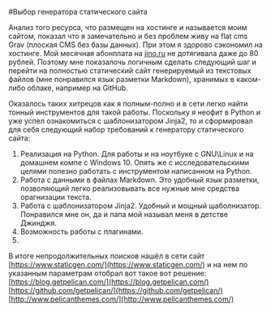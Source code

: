 #Выбор генератора статического сайта

Анализ того ресурса, что размещен на хостинге и называется моим сайтом, показал что я замечательно и без проблем живу на flat cms Grav (плоская CMS без базы данных). При этом я здорово сэкономил на хостинге. Мой месячная абонплата на [jino.ru](http://jino.ru)  не дотягивала даже до 80 рублей. Поэтому мне показалочь логичным сделать следующий шаг и перейти на полностью статический сайт генерируемый из текстовых файлов (мне понравился язык разметки Markdown), хранимых в каком-либо облаке, например на GitHub.

Оказалось таких хитрецов как я полным-полно и в сети легко найти тонный инструментов для такой работы. Поскольку я неофит в Python и уже успел ознакомиться с шаблонизатором Jinja2, то и сформировал для себя следующий набор требований к генератору статического сайта:

1. Реализация на Python. Для работы и на ноутбуке с GNU\Linux и на домашнем компе с Windows 10. Опять же с исследовательскими целями полезно работать с инструментом написанном на Python.
2. Работа с данными в файлах Markdown. Это удобный язык разметки, позволяющий легко реализовывать все нужные мне средства орагнизации текста.
3. Работа с шаблонизатором Jinja2. Удобный и мощный шаболнизатор. Понравился мне он, да и папа мой называл меня в детстве Джинджя.
4. Возможность работы с плагинами.
5.

В итоге непродолжительных поисков нашёл в сети сайт [https://www.staticgen.com/](https://www.staticgen.com/) и на нем по указанным параметрам отобрал вот такое вот решение:
[https://blog.getpelican.com/](https://blog.getpelican.com/)
[https://github.com/getpelican/](https://github.com/getpelican/)
[http://www.pelicanthemes.com/](http://www.pelicanthemes.com/)
